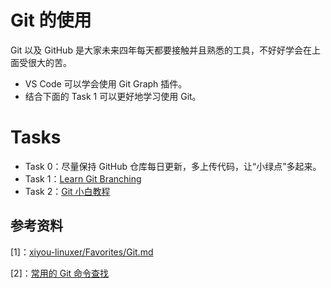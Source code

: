 # Git 的使用

Git 以及 GitHub 是大家未来四年每天都要接触并且熟悉的工具，不好好学会在上面受很大的苦。

- VS Code 可以学会使用 Git Graph 插件。
- 结合下面的 Task 1 可以更好地学习使用 Git。

# Tasks

- Task 0：尽量保持 GitHub 仓库每日更新，多上传代码，让“小绿点”多起来。
- Task 1：[Learn Git Branching](https://learngitbranching.js.org/)
- Task 2：[Git 小白教程](https://rogerdudler.github.io/git-guide/index.zh.html)

## 参考资料

[1]：[xiyou-linuxer/Favorites/Git.md](https://github.com/xiyou-linuxer/Favorites/blob/master/Git.md)

[2]：[常用的 Git 命令查找](https://github.com/521xueweihan/git-tips)